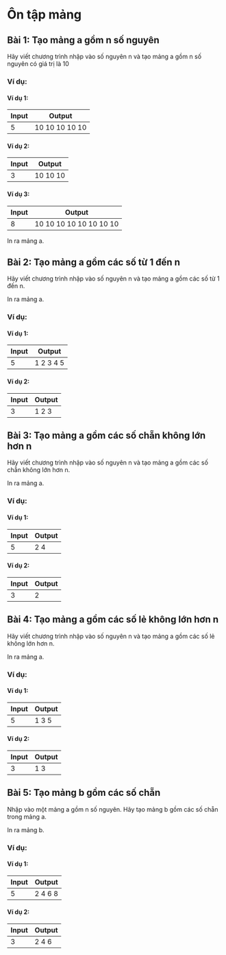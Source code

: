 # Ôn tập mảng

## Bài 1: Tạo mảng a gồm n số nguyên

Hãy viết chương trình nhập vào số nguyên n và tạo mảng a gồm n số nguyên có giá trị là 10

### Ví dụ:

#### Ví dụ 1:

| Input | Output |
|-------|--------|
| 5     | 10 10 10 10 10 |

#### Ví dụ 2:

| Input | Output |
|-------|--------|
| 3     | 10 10 10 |

#### Ví dụ 3:

| Input | Output |
|-------|--------|
| 8     | 10 10 10 10 10 10 10 10 |


In ra mảng a.

## Bài 2: Tạo mảng a gồm các số từ 1 đến n

Hãy viết chương trình nhập vào số nguyên n và tạo mảng a gồm các số từ 1 đến n.

In ra mảng a.

### Ví dụ:

#### Ví dụ 1:

| Input | Output |
|-------|--------|
| 5     | 1 2 3 4 5 |

#### Ví dụ 2:

| Input | Output |
|-------|--------|
| 3     | 1 2 3 |

## Bài 3: Tạo mảng a gồm các số chẵn không lớn hơn n

Hãy viết chương trình nhập vào số nguyên n và tạo mảng a gồm các số chẵn không lớn hơn n.

In ra mảng a.

### Ví dụ:

#### Ví dụ 1:

| Input | Output |
|-------|--------|
| 5     | 2 4 |

#### Ví dụ 2:

| Input | Output |
|-------|--------|
| 3     | 2 |

## Bài 4: Tạo mảng a gồm các số lẻ không lớn hơn n

Hãy viết chương trình nhập vào số nguyên n và tạo mảng a gồm các số lẻ không lớn hơn n.

In ra mảng a.

### Ví dụ:

#### Ví dụ 1:

| Input | Output |
|-------|--------|
| 5     | 1 3 5 |

#### Ví dụ 2:

| Input | Output |
|-------|--------|
| 3     | 1 3 |

## Bài 5: Tạo mảng b gồm các số chẵn

Nhập vào một mảng a gồm n số nguyên. Hãy tạo mảng b gồm các số chẵn trong mảng a.

In ra mảng b.

### Ví dụ:

#### Ví dụ 1:

| Input | Output |
|-------|--------|
| 5     | 2 4 6 8 |

#### Ví dụ 2:

| Input | Output |
|-------|--------|
| 3     | 2 4 6 |





